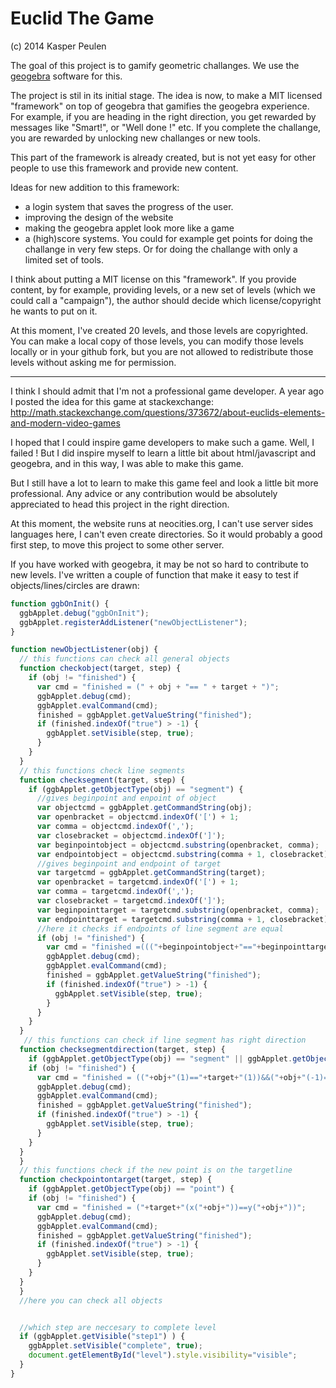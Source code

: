 Euclid The Game
===============

(c) 2014 Kasper Peulen

The goal of this project is to gamify geometric challanges. We use the [geogebra](http://www.geogebra.org) software for this.

The project is stil in its initial stage. The idea is now, to make a MIT licensed "framework" on top of geogebra that gamifies the geogebra experience. For example, if you are heading in the right direction, you get rewarded by messages like "Smart!", or "Well done !" etc. If you complete the challange, you are rewarded by unlocking new challanges or new tools.

This part of the framework is already created, but is not yet easy for other people to use this framework and provide new content.

Ideas for new addition to this framework:

* a login system that saves the progress of the user. 
* improving the design of the website
* making the geogebra applet look more like a game
* a (high)score systems. You could for example get points for doing the challange in very few steps. Or for doing the challange with only a limited set of tools.

I think about putting a MIT license on this "framework". If you provide content, by for example, providing levels, or a new set of levels (which we could call a "campaign"), the author should decide which license/copyright he wants to put on it.

At this moment, I've created 20 levels, and those levels are copyrighted. You can make a local copy of those levels, you can modify those levels locally or in your github fork, but you are not allowed to redistribute those levels without asking me for permission.

--------------------

I think I should admit that I'm not a professional game developer. A year ago I posted the idea for this game at stackexchange:
http://math.stackexchange.com/questions/373672/about-euclids-elements-and-modern-video-games

I hoped that I could inspire game developers to make such a game. Well, I failed ! But I did inspire myself to learn a little bit about html/javascript and geogebra, and in this way, I was able to make this game.

But I still have a lot to learn to make this game feel and look a little bit more professional. Any advice or any contribution would be absolutely appreciated to head this project in the right direction.

At this moment, the website runs at neocities.org, I can't use server sides languages here, I can't even create directories. So it would probably a good first step, to move this project to some other server.

If you have worked with geogebra, it may be not so hard to contribute to new levels. I've written a couple of function that make it easy to test if objects/lines/circles are drawn:

```javascript
function ggbOnInit() {
  ggbApplet.debug("ggbOnInit");
  ggbApplet.registerAddListener("newObjectListener");
}

function newObjectListener(obj) {
  // this functions can check all general objects
  function checkobject(target, step) {
    if (obj != "finished") {
      var cmd = "finished = (" + obj + "== " + target + ")";
      ggbApplet.debug(cmd);
      ggbApplet.evalCommand(cmd);
      finished = ggbApplet.getValueString("finished");
      if (finished.indexOf("true") > -1) {
        ggbApplet.setVisible(step, true);
      }
    }
  }
  // this functions check line segments
  function checksegment(target, step) {
    if (ggbApplet.getObjectType(obj) == "segment") {
      //gives beginpoint and enpoint of object
      var objectcmd = ggbApplet.getCommandString(obj);
	  var openbracket = objectcmd.indexOf('[') + 1;
	  var comma = objectcmd.indexOf(',');
	  var closebracket = objectcmd.indexOf(']');
	  var beginpointobject = objectcmd.substring(openbracket, comma);
	  var endpointobject = objectcmd.substring(comma + 1, closebracket);
      //gives beginpoint and endpoint of target
      var targetcmd = ggbApplet.getCommandString(target); 
	  var openbracket = targetcmd.indexOf('[') + 1;
	  var comma = targetcmd.indexOf(',');
	  var closebracket = targetcmd.indexOf(']');
	  var beginpointtarget = targetcmd.substring(openbracket, comma);
	  var endpointtarget = targetcmd.substring(comma + 1, closebracket);
      //here it checks if endpoints of line segment are equal
      if (obj != "finished") {
        var cmd = "finished =((("+beginpointobject+"=="+beginpointtarget+")||("+beginpointobject+"=="+endpointtarget+"))&&(("+endpointobject+"=="+beginpointtarget+")||("+endpointobject+"=="+endpointtarget+")))";
        ggbApplet.debug(cmd);
        ggbApplet.evalCommand(cmd);
        finished = ggbApplet.getValueString("finished");
        if (finished.indexOf("true") > -1) {
          ggbApplet.setVisible(step, true);
        }
      }
    }
  }
   // this functions can check if line segment has right direction
  function checksegmentdirection(target, step) {
    if (ggbApplet.getObjectType(obj) == "segment" || ggbApplet.getObjectType(obj) == "line") {
    if (obj != "finished") {
      var cmd = "finished = (("+obj+"(1)=="+target+"(1))&&("+obj+"(-1)=="+target+"(-1)))";
      ggbApplet.debug(cmd);
      ggbApplet.evalCommand(cmd);
      finished = ggbApplet.getValueString("finished");
      if (finished.indexOf("true") > -1) {
        ggbApplet.setVisible(step, true);
      }
    }
  }
  }
  // this functions check if the new point is on the targetline
  function checkpointontarget(target, step) {
    if (ggbApplet.getObjectType(obj) == "point") {
    if (obj != "finished") {
      var cmd = "finished = ("+target+"(x("+obj+"))==y("+obj+"))";
      ggbApplet.debug(cmd);
      ggbApplet.evalCommand(cmd);
      finished = ggbApplet.getValueString("finished");
      if (finished.indexOf("true") > -1) {
        ggbApplet.setVisible(step, true);
      }
    }
  }
  }
  //here you can check all objects 


  //which step are neccesary to complete level
  if (ggbApplet.getVisible("step1") ) {
    ggbApplet.setVisible("complete", true);
	document.getElementById("level").style.visibility="visible";
  }
}
```
